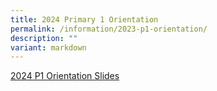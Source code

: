 ```yaml
---
title: 2024 Primary 1 Orientation
permalink: /information/2023-p1-orientation/
description: ""
variant: markdown
---
```

[2024 P1 Orientation Slides](https://go.gov.sg/9c0dsb)